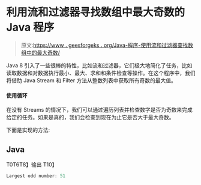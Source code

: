 # 利用流和过滤器寻找数组中最大奇数的 Java 程序

> 原文:[https://www . geesforgeks . org/Java-程序-使用流和过滤器查找数组中的最大奇数/](https://www.geeksforgeeks.org/java-program-to-find-maximum-odd-number-in-array-using-stream-and-filter/)

Java 8 引入了一些很棒的特性，比如流和过滤器，它们极大地简化了任务，比如读取数据和对数据执行最小、最大、求和和条件检查等操作。在这个程序中，我们将借助 Java Stream 和 Filter 方法从整数列表中获取所有奇数的最大值。

#### 使用循环

在没有 Streams 的情况下，我们可以通过遍历列表并检查数字是否为奇数来完成给定的任务。如果是真的，我们会检查到现在为止它是否大于最大奇数。

下面是实现的方法:

## Java

T0T6T8】输出 T10】

```java
Largest odd number: 51
```